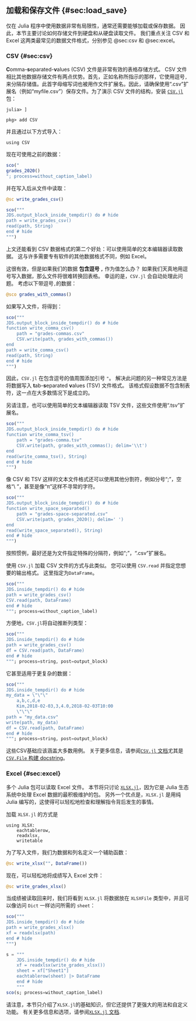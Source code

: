 ## 加载和保存文件 {#sec:load_save}

仅在 Julia 程序中使用数据非常有局限性，通常还需要能够加载或保存数据。
因此，本节主要讨论如何存储文件到硬盘和从硬盘读取文件。
我们重点关注 CSV 和 Excel 这两类最常见的数据文件格式，分别参见 @sec:csv 和 @sec:excel。

### CSV {#sec:csv}

**C**omma-**s**eparated-**v**alues (CSV) 文件是非常有效的表格存储方式。
CSV 文件相比其他数据存储文件有两点优势。首先，正如名称所指示的那样，它使用逗号`,`来分隔存储值。此首字母缩写词也被用作文件扩展名。因此，请确保使用“.csv”扩展名（例如“myfile.csv”）保存文件。为了演示 CSV 文件的结构，安装 [`CSV.jl`](http://csv.juliadata.org/latest/) 包：

```
julia> ]

pkg> add CSV
```

并且通过以下方式导入：

```
using CSV
```

现在可使用之前的数据：

```jl
sco("
grades_2020()
"; process=without_caption_label)
```

并在写入后从文件中读取：

```jl
@sc write_grades_csv()
```

```jl
sco("""
JDS.output_block_inside_tempdir() do # hide
path = write_grades_csv()
read(path, String)
end # hide
""")
```

上文还能看到 CSV 数据格式的第二个好处：可以使用简单的文本编辑器读取数据。
这与许多需要专有软件的其他数据格式不同，例如 Excel。

这很有效，但是如果我们的数据 **包含逗号 `,`** 作为值怎么办？
如果我们天真地用逗号写入数据，那么文件将很难转换回表格。
幸运的是，`CSV.jl` 会自动处理此问题。
考虑以下带逗号`,`的数据：

```jl
@sco grades_with_commas()
```

如果写入文件，将得到：

```jl
sco("""
JDS.output_block_inside_tempdir() do # hide
function write_comma_csv()
    path = "grades-commas.csv"
    CSV.write(path, grades_with_commas())
end
path = write_comma_csv()
read(path, String)
end # hide
""")
```

因此，`CSV.jl` 在包含逗号的值周围添加引号 `"`。
解决此问题的另一种常见方法是将数据写入 **t**ab-**s**eparated **v**alues (TSV) 文件格式。
该格式假设数据不包含制表符，这一点在大多数情况下是成立的。

另请注意，也可以使用简单的文本编辑器读取 TSV 文件，这些文件使用“.tsv”扩展名。

```jl
sco("""
JDS.output_block_inside_tempdir() do # hide
function write_comma_tsv()
    path = "grades-comma.tsv"
    CSV.write(path, grades_with_commas(); delim='\\t')
end
read(write_comma_tsv(), String)
end # hide
""")
```

像 CSV 和 TSV 这样的文本文件格式还可以使用其他分割符，例如分号“;”，空格“\ ”，甚至是像“π”这样不寻常的字符。

```jl
sco("""
JDS.output_block_inside_tempdir() do # hide
function write_space_separated()
    path = "grades-space-separated.csv"
    CSV.write(path, grades_2020(); delim=' ')
end
read(write_space_separated(), String)
end # hide
""")
```

按照惯例，最好还是为文件指定特殊的分隔符，例如“;”，“.csv”扩展名。

使用 `CSV.jl` 加载 CSV 文件的方式与此类似。
您可以使用 `CSV.read` 并指定您想要的输出格式。
这里指定为`DataFrame`。

```jl
sco("""
JDS.inside_tempdir() do # hide
path = write_grades_csv()
CSV.read(path, DataFrame)
end # hide
"""; process=without_caption_label)
```

方便地，`CSV.jl`将自动推断列类型：

```jl
sco("""
JDS.inside_tempdir() do # hide
path = write_grades_csv()
df = CSV.read(path, DataFrame)
end # hide
"""; process=string, post=output_block)
```

它甚至适用于更复杂的数据：

```jl
sco("""
JDS.inside_tempdir() do # hide
my_data = \"\"\"
    a,b,c,d,e
    Kim,2018-02-03,3,4.0,2018-02-03T10:00
    \"\"\"
path = "my_data.csv"
write(path, my_data)
df = CSV.read(path, DataFrame)
end # hide
"""; process=string, post=output_block)
```

这些CSV基础应该涵盖大多数用例。
关于更多信息，请参阅[`CSV.jl` 文档](https://csv.juliadata.org/stable)尤其是[`CSV.File` 构建 docstring](https://csv.juliadata.org/stable/#CSV.File)。


### Excel {#sec:excel}

多个 Julia 包可以读取 Excel 文件。
本节将只讨论 [`XLSX.jl`](https://github.com/felipenoris/XLSX.jl)，因为它是 Julia 生态系统中处理 Excel 数据的最积极维护的包。
另外一个优点是，`XLSX.jl` 是用纯 Julia 编写的，这使得可以轻松地检查和理解指令背后发生的事情。

加载 `XLSX.jl` 的方式是

```
using XLSX:
    eachtablerow,
    readxlsx,
    writetable
```

为了写入文件，我们为数据和列名定义一个辅助函数：

```jl
@sc write_xlsx("", DataFrame())
```

现在，可以轻松地将成绩写入 Excel 文件：

```jl
@sc write_grades_xlsx()
```

当成绩被读取回来时，我们将看到 `XLSX.jl` 将数据放在 `XLSXFile` 类型中，并且可以像访问 `Dict` 一样访问所需的 `sheet`：

```jl
sco("""
JDS.inside_tempdir() do # hide
path = write_grades_xlsx()
xf = readxlsx(path)
end # hide
""")
```

```jl
s = """
    JDS.inside_tempdir() do # hide
    xf = readxlsx(write_grades_xlsx())
    sheet = xf["Sheet1"]
    eachtablerow(sheet) |> DataFrame
    end # hide
    """
sco(s; process=without_caption_label)
```

请注意，本节只介绍了`XLSX.jl`的基础知识，但它还提供了更强大的用法和自定义功能。
有关更多信息和选项，请参阅[`XLSX.jl` 文档](https://felipenoris.github.io/XLSX.jl/stable/).
